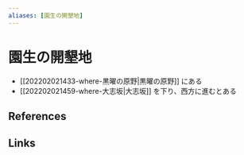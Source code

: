 ```yaml
---
aliases: [園生の開墾地]
---
```

# 園生の開墾地

- [[202202021433-where-黒曜の原野|黒曜の原野]] にある
- [[202202021459-where-大志坂|大志坂]] を下り、西方に進むとある

## References



## Links


